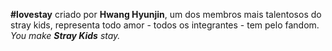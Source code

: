 <b>#lovestay</b>
criado por <b>Hwang Hyunjin</b>, um dos membros mais talentosos do stray kids, representa todo amor - todos os integrantes - tem pelo fandom.
<i>You make <b>Stray Kids</b> stay.</i>